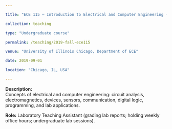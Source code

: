 ```yaml
---

title: "ECE 115 – Introduction to Electrical and Computer Engineering (Fall 2019)"

collection: teaching

type: "Undergraduate course"

permalink: /teaching/2019-fall-ece115

venue: "University of Illinois Chicago, Department of ECE"

date: 2019-09-01

location: "Chicago, IL, USA"

---
```



**Description:**  
Concepts of electrical and computer engineering: circuit analysis, electromagnetics, devices, sensors, communication, digital logic, programming, and lab applications.  




**Role:** Laboratory Teaching Assistant (grading lab reports; holding weekly office hours; undergraduate lab sessions).


